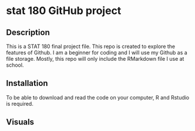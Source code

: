 # stat 180 GitHub project

## Description
This is a STAT 180 final project file.
This repo is created to explore the features of Github.
I am a beginner for coding and I will use my Github as a file storage.
Mostly, this repo will only include the RMarkdown file I use at school.

## Installation
To be able to download and read the code on your computer, R and Rstudio is required.

## Visuals
